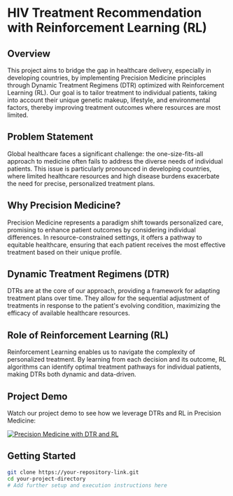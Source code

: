 # HIV Treatment Recommendation with Reinforcement Learning (RL)

## Overview

This project aims to bridge the gap in healthcare delivery, especially in developing countries, by implementing Precision Medicine principles through Dynamic Treatment Regimens (DTR) optimized with Reinforcement Learning (RL). Our goal is to tailor treatment to individual patients, taking into account their unique genetic makeup, lifestyle, and environmental factors, thereby improving treatment outcomes where resources are most limited.

## Problem Statement

Global healthcare faces a significant challenge: the one-size-fits-all approach to medicine often fails to address the diverse needs of individual patients. This issue is particularly pronounced in developing countries, where limited healthcare resources and high disease burdens exacerbate the need for precise, personalized treatment plans.

## Why Precision Medicine?

Precision Medicine represents a paradigm shift towards personalized care, promising to enhance patient outcomes by considering individual differences. In resource-constrained settings, it offers a pathway to equitable healthcare, ensuring that each patient receives the most effective treatment based on their unique profile.

## Dynamic Treatment Regimens (DTR)

DTRs are at the core of our approach, providing a framework for adapting treatment plans over time. They allow for the sequential adjustment of treatments in response to the patient's evolving condition, maximizing the efficacy of available healthcare resources.

## Role of Reinforcement Learning (RL)

Reinforcement Learning enables us to navigate the complexity of personalized treatment. By learning from each decision and its outcome, RL algorithms can identify optimal treatment pathways for individual patients, making DTRs both dynamic and data-driven.

## Project Demo

Watch our project demo to see how we leverage DTRs and RL in Precision Medicine:

[![Precision Medicine with DTR and RL](https://img.youtube.com/vi/ewmPjeglq_4/0.jpg)](https://youtu.be/ewmPjeglq_4)

## Getting Started

```bash
git clone https://your-repository-link.git
cd your-project-directory
# Add further setup and execution instructions here
